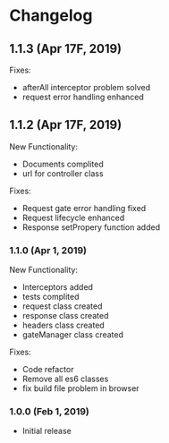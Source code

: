 # Changelog


## 1.1.3 (Apr 17F, 2019)

Fixes:

-   afterAll interceptor problem solved
-   request error handling enhanced

## 1.1.2 (Apr 17F, 2019)

New Functionality:

-   Documents complited
-   url for controller class

Fixes:

-   Request gate error handling fixed
-   Request lifecycle enhanced
-   Response setPropery function added

### 1.1.0 (Apr 1, 2019)

New Functionality:

-   Interceptors added
-   tests complited
-   request class created
-   response class created
-   headers class created
-   gateManager class created

Fixes:

-   Code refactor
-   Remove all es6 classes
-   fix build file problem in browser

### 1.0.0 (Feb 1, 2019)

-   Initial release
